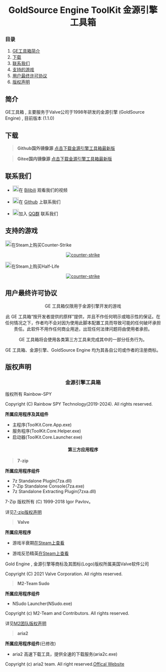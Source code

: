 <h1 align="center">GoldSource Engine ToolKit 金源引擎工具箱</h1>

### 目录
1. [GE工具箱简介](./README.md#简介)
2. [下载](./README.md#下载)
3. [联系我们](./README.md#联系我们)
4. [支持的游戏](./README.md#支持的游戏)
5. [用户最终许可协议](./README.md#用户最终许可协议)
6. [版权声明](./README.md#版权声明)

## 简介

   GE工具箱 , 主要服务于Valve公司于1998年研发的金源引擎 (GoldSource Engine) , 目前版本 (1.1.0)
## 下载

>**Github国外镜像源**
[点击下载金源引擎工具箱最新版](https://github.com/Rainbow-SPY/Gold-Engine-ToolKit/releases)

>**Gitee国内镜像源**
[点击下载金源引擎工具箱最新版](https://gitee.com/Rainbow-SPY/Gold-Engine-ToolKit/releases)


## 联系我们

<!--
- <img src="https://github.com/Rainbow-SPY/GoldSource-Engine-ToolKit/raw/master/Icon/kuaishou.svg" width="20" height="20"/>在 [快手](https://www.kuaishou.com/profile/3xhz6imp3u8us3i) 观看我们的视频
-->

- <img src="https://raw.kkgithub.com/Rainbow-SPY/GoldSource-Engine-ToolKit/master/Icon/bilibili.svg" width="20" height="20"/>在 [Bilibili](https://space.bilibili.com/2048173282) 观看我们的视频

- <img src="https://raw.kkgithub.com/Rainbow-SPY/GoldSource-Engine-ToolKit/master/Icon/github.svg" width="20" height="20"/>在 [Github](https://github.com/Rainbow-SPY/Counter-Strike-steam-Fix) 上联系我们

- <img src="https://raw.kkgithub.com/Rainbow-SPY/GoldSource-Engine-ToolKit/master/Icon/tencentqq.svg" width="20" height="20"/>加入 [QQ群](https://h5.qun.qq.com/s/MKjjF3Hf6m) 联系我们



## 支持的游戏

<img src="https://raw.kkgithub.com/Rainbow-SPY/GoldSource-Engine-ToolKit/master/Icon/steam-2.svg" width="20" height="20">在Steam上购买Counter-Strike
<div align="center">
  
[![counter-strike](https://raw.kkgithub.com/Rainbow-SPY/GoldSource-Engine-ToolKit/master/Icon/7fbb8f020914c70046ce6f8bb98cd415.png)](https://store.steampowered.com/widget/10/)
  
</div>

<img src="https://raw.kkgithub.com/Rainbow-SPY/GoldSource-Engine-ToolKit/master/Icon/steam-2.svg" width="20" height="20">在Steam上购买Half-Life
<div align="center">

[![counter-strike](https://raw.kkgithub.com/Rainbow-SPY/GoldSource-Engine-ToolKit/master/Icon/768ddf078be6bdb32f01f5145fe0ef71.png)](https://store.steampowered.com/widget/70/)
  
</div>

## 用户最终许可协议

<div align="center">

GE 工具箱仅限用于金源引擎开发的游戏

   此 GE 工具箱“按开发者提供的原样”提供，并且不作任何明示或暗示性的保证。在任何情况之下，作者均不会对因为使用此脚本配置工具而导致可能的任何破坏承担责任。此软件不用作任何商业用途，出现任何法律问题将由使用者承担。

GE 工具箱将会使用各类第三方工具来完成其中的一部分任务行为。

GE 工具箱、金源引擎、GoldSource Engine 均为其各自公司或作者的注册商标。

</div>

## 版权声明

<div align="center">

### 金源引擎工具箱

</div>

版权所有  Rainbow-SPY

Copyright (C) Rainbow SPY Technology(2019-2024). All rights reserved.

**所属应用程序及其组件**

</div>

- 主程序(ToolKit.Core.App.exe)
- 服务程序(ToolKit.Core.Helper.exe)
- 启动器(ToolKit.Core.Launcher.exe)

<div align="center">

#### 第三方应用程序

</div>



> **7-zip**

**所属应用程序组件**
- 7z Standalone Plugin(7za.dll)
- 7-Zip Standalone Console(7za.exe)
- 7z Standalone Extracting Plugin(7zxa.dll)

7-Zip 版权所有 (C) 1999-2018 Igor Pavlov。

 详见[7-zip版权声明](./License/7zip.txt)

> **Valve**

**所属应用程序**

- 游戏半衰期[在Steam上查看](https://steampowered.com/70)

- 游戏反恐精英[在Steam上查看](https://steampowered.com/10)

Gold Engine , 金源引擎等商标及其图标(Logo)版权所属美国Valve软件公司

Copyright (C) 2021 Valve Corporation. All rights reserved.




> **M2-Team Sudo**

**所属应用程序组件**
- NSudo Launcher(NSudo.exe)

Copyright (c) M2-Team and Contributors. All rights reserved.

详见[M2团队版权声明](./License/NSudo.txt)


> **aria2**

**所属应用程序组件**(已修改)
- aria2 高速下载工具，提供全速的下载服务(aria2c.exe)

Copyright (c) aria2 team. All right reserved.[Offical Website](https://github.com/aria2/aria2)
